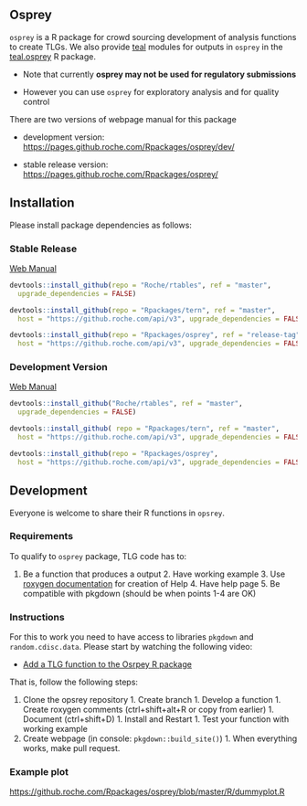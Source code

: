 

## Osprey

`osprey` is a R package for crowd sourcing development of analysis functions to
create TLGs. We also provide [teal](https://github.roche.com/Rpackages/teal)
modules for outputs in `osprey` in the
[teal.osprey](https://github.roche.com/Rpackages/teal.osprey) R package.

* Note that currently **osprey may not be used for regulatory submissions**

* However you can use `osprey` for exploratory analysis and for quality control

There are two versions of webpage manual for this package

* development version: https://pages.github.roche.com/Rpackages/osprey/dev/

* stable release version: https://pages.github.roche.com/Rpackages/osprey/


## Installation

Please install package dependencies as follows:

### Stable Release

[Web Manual](https://pages.github.roche.com/Rpackages/osprey/)

```r 
devtools::install_github(repo = "Roche/rtables", ref = "master",
  upgrade_dependencies = FALSE)

devtools::install_github(repo = "Rpackages/tern", ref = "master", 
  host = "https://github.roche.com/api/v3", upgrade_dependencies = FALSE)

devtools::install_github(repo = "Rpackages/osprey", ref = "release-tag", 
  host = "https://github.roche.com/api/v3", upgrade_dependencies = FALSE)
```

### Development Version

[Web Manual](https://pages.github.roche.com/Rpackages/osprey/dev/)

```r
devtools::install_github("Roche/rtables", ref = "master",
  upgrade_dependencies = FALSE)

devtools::install_github( repo = "Rpackages/tern", ref = "master", 
  host = "https://github.roche.com/api/v3", upgrade_dependencies = FALSE )

devtools::install_github(repo = "Rpackages/osprey", 
  host = "https://github.roche.com/api/v3", upgrade_dependencies = FALSE) 
``` 


## Development

Everyone is welcome to share their R functions in `opsrey`.

### Requirements

To qualify to `osprey` package, TLG code has to:

1. Be a function that produces a output 2. Have working example 3. Use [roxygen
documentation](http://r-pkgs.had.co.nz/man.html) for creation of Help 4. Have
help page 5. Be compatible with pkgdown (should be when points 1-4 are OK)

### Instructions

For this to work you need to have access to libraries `pkgdown` and
`random.cdisc.data`. Please start by watching the following video:

* [Add a TLG function to the Osrpey R
package](https://streamingmedia.roche.com/media/Adding+TLG+functions+to+the+Osprey+R+package/1_4newkk7i)

That is, follow the following steps:

1. Clone the opsrey repository 1. Create branch 1. Develop a function 1. Create
roxygen comments (ctrl+shift+alt+R or copy from earlier) 1. Document
(ctrl+shift+D) 1. Install and Restart 1. Test your function with working example
1. Create webpage (in console: `pkgdown::build_site()`) 1. When everything
works, make pull request.

### Example plot

https://github.roche.com/Rpackages/osprey/blob/master/R/dummyplot.R
